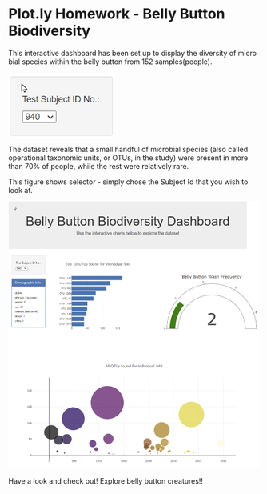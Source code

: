 # Plot.ly Homework - Belly Button Biodiversity


This interactive dashboard has been set up to display the diversity of micro bial species within the belly button from 152 samples(people).

![Selector Image](Images/Selector.png)

The dataset reveals that a small handful of microbial species (also called operational taxonomic units, or OTUs, in the study) were present in more than 70% of people, while the rest were relatively rare. 



This figure shows selector - simply chose the Subject Id that you wish to look at.  

![Selector Image](Images/dashboard.png)

Have a look and check out! Explore belly button creatures!!





